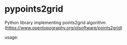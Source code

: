 # pypoints2grid
Python library implementing points2grid algorithm (https://www.opentopography.org/otsoftware/points2grid)

usage:

